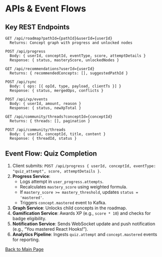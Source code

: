 # APIs & Event Flows

## Key REST Endpoints

```plaintext
GET /api/roadmap?pathId={pathId}&userId={userId}
  Returns: Concept graph with progress and unlocked nodes

POST /api/progress
  Body: { userId, conceptId, eventType, score, attemptDetails }
  Response: { status, masteryScore, unlockedNodes }

GET /api/recommendations?userId={userId}
  Returns: { recommendedConcepts: [], suggestedPathId }

POST /api/sync
  Body: { ops: [{ opId, type, payload, clientTs }] }
  Response: { status, mergedOps, conflicts }

POST /api/xp/events
  Body: { userId, amount, reason }
  Response: { status, newXpTotal }

GET /api/community/threads?conceptId={conceptId}
  Returns: { threads: [], pagination }

POST /api/community/threads
  Body: { userId, conceptId, title, content }
  Response: { threadId, status }
```

## Event Flow: Quiz Completion

1. Client submits: `POST /api/progress { userId, conceptId, eventType: "quiz_attempt", score, attemptDetails }`.
2. **Progress Service**:
   - Logs attempt in `user_progress.attempts`.
   - Recalculates `mastery_score` using weighted formula.
   - If `mastery_score >= mastery_threshold`, updates `status = 'mastered'`.
   - Triggers `concept.mastered` event to Kafka.
3. **Graph Service**: Unlocks child concepts in the roadmap.
4. **Gamification Service**: Awards XP (e.g., `score * 10`) and checks for badge eligibility.
5. **Notification Service**: Sends WebSocket update and push notification (e.g., “You mastered React Hooks!”).
6. **Analytics Pipeline**: Ingests `quiz.attempt` and `concept.mastered` events for reporting.

[Back to Main Page](./index.md)